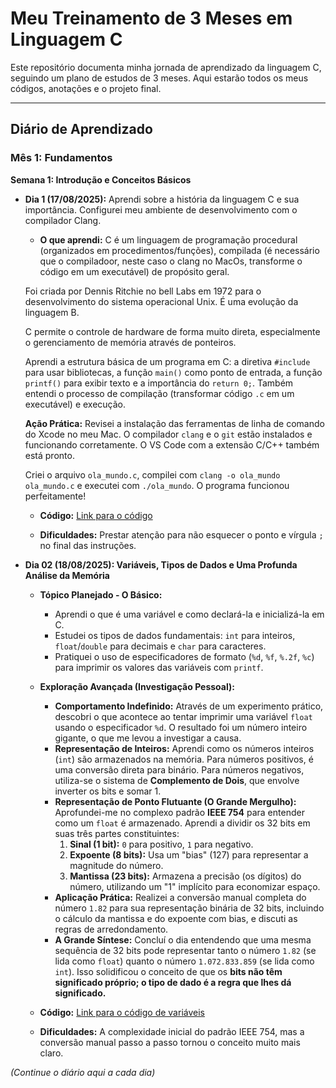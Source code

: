 # Meu Treinamento de 3 Meses em Linguagem C

Este repositório documenta minha jornada de aprendizado da linguagem C, seguindo um plano de estudos de 3 meses. Aqui estarão todos os meus códigos, anotações e o projeto final.

---

## Diário de Aprendizado

### Mês 1: Fundamentos

**Semana 1: Introdução e Conceitos Básicos**

* **Dia 1 (17/08/2025):** Aprendi sobre a história da linguagem C e sua importância. Configurei meu ambiente de desenvolvimento com o compilador Clang.
    * **O que aprendi:** C é um linguagem de programação procedural (organizados em procedimentos/funções), compilada (é necessário que o compiladoor, neste caso o clang no MacOs, transforme o código em um executável) de propósito geral.
    
    Foi criada por Dennis Ritchie no bell Labs em 1972 para o desenvolvimento do sistema operacional Unix. É uma evolução da linguagem B.

    C permite o controle de hardware de forma muito direta, especialmente o gerenciamento de memória através de ponteiros.

    Aprendi a estrutura básica de um programa em C: a diretiva `#include` para usar bibliotecas, a função `main()` como ponto de entrada, a função `printf()` para exibir texto e a importância do `return 0;`. Também entendi o processo de compilação (transformar código `.c` em um executável) e execução.

    **Ação Prática:** Revisei a instalação das ferramentas de linha de comando do Xcode no meu Mac. O compilador `clang` e o `git` estão instalados e funcionando corretamente. O VS Code com a extensão C/C++ também está pronto.

    Criei o arquivo `ola_mundo.c`, compilei com `clang -o ola_mundo ola_mundo.c` e executei com `./ola_mundo`. O programa funcionou perfeitamente!

    * **Código:** [Link para o código](mes01_fundamentos/sem01_introducao_basicos/ola_mundo.c)

    * **Dificuldades:** Prestar atenção para não esquecer o ponto e vírgula `;` no final das instruções.

* **Dia 02 (18/08/2025): Variáveis, Tipos de Dados e Uma Profunda Análise da Memória**

    * **Tópico Planejado - O Básico:**
        * Aprendi o que é uma variável e como declará-la e inicializá-la em C.
        * Estudei os tipos de dados fundamentais: `int` para inteiros, `float`/`double` para decimais e `char` para caracteres.
        * Pratiquei o uso de especificadores de formato (`%d`, `%f`, `%.2f`, `%c`) para imprimir os valores das variáveis com `printf`.

    * **Exploração Avançada (Investigação Pessoal):**
        * **Comportamento Indefinido:** Através de um experimento prático, descobri o que acontece ao tentar imprimir uma variável `float` usando o especificador `%d`. O resultado foi um número inteiro gigante, o que me levou a investigar a causa.
        * **Representação de Inteiros:** Aprendi como os números inteiros (`int`) são armazenados na memória. Para números positivos, é uma conversão direta para binário. Para números negativos, utiliza-se o sistema de **Complemento de Dois**, que envolve inverter os bits e somar 1.
        * **Representação de Ponto Flutuante (O Grande Mergulho):** Aprofundei-me no complexo padrão **IEEE 754** para entender como um `float` é armazenado. Aprendi a dividir os 32 bits em suas três partes constituintes:
            1.  **Sinal (1 bit):** `0` para positivo, `1` para negativo.
            2.  **Expoente (8 bits):** Usa um "bias" (127) para representar a magnitude do número.
            3.  **Mantissa (23 bits):** Armazena a precisão (os dígitos) do número, utilizando um "1" implícito para economizar espaço.
        * **Aplicação Prática:** Realizei a conversão manual completa do número `1.82` para sua representação binária de 32 bits, incluindo o cálculo da mantissa e do expoente com bias, e discuti as regras de arredondamento.
        * **A Grande Síntese:** Concluí o dia entendendo que uma mesma sequência de 32 bits pode representar tanto o número `1.82` (se lida como `float`) quanto o número `1.072.833.859` (se lida como `int`). Isso solidificou o conceito de que os **bits não têm significado próprio; o tipo de dado é a regra que lhes dá significado.**

    * **Código:** [Link para o código de variáveis](Mês1_Fundamentos/Semana1_Introducao_Basicos/variaveis.c)
    * **Dificuldades:** A complexidade inicial do padrão IEEE 754, mas a conversão manual passo a passo tornou o conceito muito mais claro.

*(Continue o diário aqui a cada dia)*